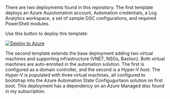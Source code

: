 There are two deployments found in this repository. The first template deploys an Azure Auzotomation account, Automation credentials, a Log Analytics workspace, a set of sample DSC configurations, and required PowerShell modules.

Use this button to deploy this template:

[![Deploy to Azure](https://aka.ms/deploytoazurebutton)](https://portal.azure.com/#create/Microsoft.Template/uri/https%3A%2F%2Fraw.githubusercontent.com%2Fneilpeterson%2Fhyperv-iaas-dsc%2Fmain%2Fdeploy%2Fautomation-only.json)

The second template extends the base deployment adding two virtual machines and supporting infrastructure (VNET, NSGs, Bastion). Both virtual machines are auto-enrolled in the automation solution. The first is configured as a domain controller, and the second is a Hyper-V host. The Hyper-V is populated with three virtual machines, all configured to bootstrap into the Azure Automation State Configugurtaon solution on first boot. This deployment has a dependency on an Azure Managed disc found in my subscription.